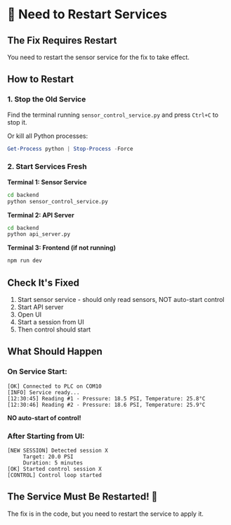 # 🔄 Need to Restart Services

## The Fix Requires Restart

You need to restart the sensor service for the fix to take effect.

## How to Restart

### 1. Stop the Old Service

Find the terminal running `sensor_control_service.py` and press `Ctrl+C` to stop it.

Or kill all Python processes:
```powershell
Get-Process python | Stop-Process -Force
```

### 2. Start Services Fresh

**Terminal 1: Sensor Service**
```bash
cd backend
python sensor_control_service.py
```

**Terminal 2: API Server**
```bash
cd backend
python api_server.py
```

**Terminal 3: Frontend (if not running)**
```bash
npm run dev
```

## Check It's Fixed

1. Start sensor service - should only read sensors, NOT auto-start control
2. Start API server
3. Open UI
4. Start a session from UI
5. Then control should start

## What Should Happen

### On Service Start:
```
[OK] Connected to PLC on COM10
[INFO] Service ready...
[12:30:45] Reading #1 - Pressure: 18.5 PSI, Temperature: 25.8°C
[12:30:46] Reading #2 - Pressure: 18.6 PSI, Temperature: 25.9°C
```
**NO auto-start of control!**

### After Starting from UI:
```
[NEW SESSION] Detected session X
     Target: 20.0 PSI
     Duration: 5 minutes
[OK] Started control session X
[CONTROL] Control loop started
```

## The Service Must Be Restarted! 🔄

The fix is in the code, but you need to restart the service to apply it.

